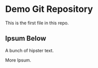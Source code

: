 # Demo Git Repository

This is the first file in this repo.

## Ipsum Below

A bunch of hipster text.

More Ipsum.